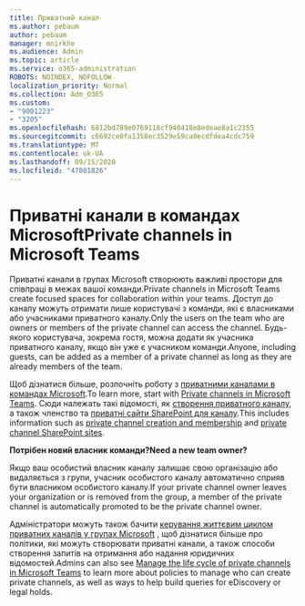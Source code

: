 ```yaml
---
title: Приватний канал
ms.author: pebaum
author: pebaum
manager: mnirkhe
ms.audience: Admin
ms.topic: article
ms.service: o365-administration
ROBOTS: NOINDEX, NOFOLLOW
localization_priority: Normal
ms.collection: Adm_O365
ms.custom:
- "9001223"
- "3205"
ms.openlocfilehash: 6812bd789e0769118cf940418e8edeae8a1c2355
ms.sourcegitcommit: c6692ce0fa1358ec3529e59ca0ecdfdea4cdc759
ms.translationtype: MT
ms.contentlocale: uk-UA
ms.lasthandoff: 09/15/2020
ms.locfileid: "47801826"
---
```

# <a name="private-channels-in-microsoft-teams"></a><span data-ttu-id="93a62-102">Приватні канали в командах Microsoft</span><span class="sxs-lookup"><span data-stu-id="93a62-102">Private channels in Microsoft Teams</span></span>

<span data-ttu-id="93a62-103">Приватні канали в групах Microsoft створюють важливі простори для співпраці в межах вашої команди.</span><span class="sxs-lookup"><span data-stu-id="93a62-103">Private channels in Microsoft Teams create focused spaces for collaboration within your teams.</span></span> <span data-ttu-id="93a62-104">Доступ до каналу можуть отримати лише користувачі з команди, які є власниками або учасниками приватного каналу.</span><span class="sxs-lookup"><span data-stu-id="93a62-104">Only the users on the team who are owners or members of the private channel can access the channel.</span></span> <span data-ttu-id="93a62-105">Будь-якого користувача, зокрема гостя, можна додати як учасника приватного каналу, якщо він уже є учасником команди.</span><span class="sxs-lookup"><span data-stu-id="93a62-105">Anyone, including guests, can be added as a member of a private channel as long as they are already members of the team.</span></span>

<span data-ttu-id="93a62-106">Щоб дізнатися більше, розпочніть роботу з [приватними каналами в командах Microsoft](https://docs.microsoft.com/MicrosoftTeams/private-channels).</span><span class="sxs-lookup"><span data-stu-id="93a62-106">To learn more, start with [Private channels in Microsoft Teams](https://docs.microsoft.com/MicrosoftTeams/private-channels).</span></span> <span data-ttu-id="93a62-107">Сюди належать такі відомості, як [створення приватного каналу,](https://docs.microsoft.com/MicrosoftTeams/private-channels#private-channel-creation-and-membership) а також членство та [приватні сайти SharePoint для каналу](https://docs.microsoft.com/MicrosoftTeams/private-channels#private-channel-sharepoint-sites).</span><span class="sxs-lookup"><span data-stu-id="93a62-107">This includes information such as [private channel creation and membership](https://docs.microsoft.com/MicrosoftTeams/private-channels#private-channel-creation-and-membership) and [private channel SharePoint sites](https://docs.microsoft.com/MicrosoftTeams/private-channels#private-channel-sharepoint-sites).</span></span>

<span data-ttu-id="93a62-108">**Потрібен новий власник команди?**</span><span class="sxs-lookup"><span data-stu-id="93a62-108">**Need a new team owner?**</span></span>

<span data-ttu-id="93a62-109">Якщо ваш особистий власник каналу залишає свою організацію або видаляється з групи, учасник особистого каналу автоматично сприяв бути власником особистого каналу.</span><span class="sxs-lookup"><span data-stu-id="93a62-109">If your private channel owner leaves your organization or is removed from the group, a member of the private channel is automatically promoted to be the private channel owner.</span></span>

<span data-ttu-id="93a62-110">Адміністратори можуть також бачити [керування життєвим циклом приватних каналів у групах Microsoft](https://docs.microsoft.com/MicrosoftTeams/private-channels-life-cycle-management) , щоб дізнатися більше про політики, які можуть створювати приватні канали, а також способи створення запитів на отримання або надання юридичних відомостей.</span><span class="sxs-lookup"><span data-stu-id="93a62-110">Admins can also see [Manage the life cycle of private channels in Microsoft Teams](https://docs.microsoft.com/MicrosoftTeams/private-channels-life-cycle-management) to learn more about policies to manage who can create private channels, as well as ways to help build queries for eDiscovery or legal holds.</span></span>
